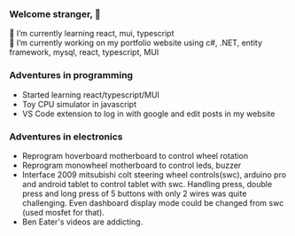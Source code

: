 ### Welcome stranger, 👋
🌱 I’m currently learning react, mui, typescript<br/>
🔭 I’m currently working on my portfolio website using c#, .NET, entity framework, mysql, react, typescript, MUI

### Adventures in programming
* Started learning react/typescript/MUI
* Toy CPU simulator in javascript
* VS Code extension to log in with google and edit posts in my website

### Adventures in electronics
* Reprogram hoverboard motherboard to control wheel rotation
* Reprogram monowheel motherboard to control leds, buzzer
* Interface 2009 mitsubishi colt steering wheel controls(swc), arduino pro and android tablet to control tablet with swc. Handling  press, double press and long press of 5 buttons with only 2 wires was quite challenging. Even dashboard display mode could be changed from swc (used mosfet for that).
* Ben Eater's videos are addicting.

  

<!--
**Suresh-Subedi/Suresh-Subedi** is a ✨ _special_ ✨ repository because its `README.md` (this file) appears on your GitHub profile.

Here are some ideas to get you started:

- 🔭 I’m currently working on ...
- 🌱 I’m currently learning ...
- 👯 I’m looking to collaborate on ...
- 🤔 I’m looking for help with ...
- 💬 Ask me about ...
- 📫 How to reach me: ...
- 😄 Pronouns: ...
- ⚡ Fun fact: ...
-->
